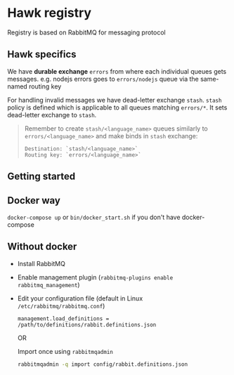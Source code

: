 # Hawk registry

Registry is based on RabbitMQ for messaging protocol

## Hawk specifics

We have **durable exchange** `errors` from where each individual queues gets messages. e.g. nodejs errors goes to `errors/nodejs` queue via the same-named routing key

For handling invalid messages we have dead-letter exchange `stash`. `stash` policy is defined which is applicable to all queues matching `errors/*`. It sets dead-letter exchange to `stash`.

> Remember to create `stash/<language_name>` queues similarly to `errors/<language_name>` and make binds in `stash` exchange:
>
> ```
> Destination: `stash/<language_name>`
> Routing key: `errors/<language_name>`
> ```

## Getting started

## Docker way

`docker-compose up` or `bin/docker_start.sh` if you don't have docker-compose

## Without docker

- Install RabbitMQ
- Enable management plugin (`rabbitmq-plugins enable rabbitmq_management`)
- Edit your configuration file (default in Linux `/etc/rabbitmq/rabbitmq.conf`)

  ```
  management.load_definitions = /path/to/definitions/rabbit.definitions.json
  ```

  OR

  Import once using `rabbitmqadmin`

  ```bash
  rabbitmqadmin -q import config/rabbit.definitions.json
  ```
